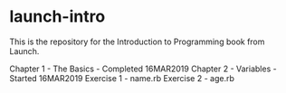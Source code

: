 # launch-intro

This is the repository for the Introduction to Programming book from Launch.

Chapter 1 - The Basics - Completed 16MAR2019
Chapter 2 - Variables - Started 16MAR2019
  Exercise 1 - name.rb
  Exercise 2 - age.rb
